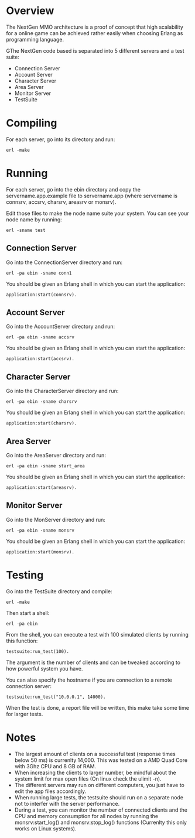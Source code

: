 Overview
========
The NextGen MMO architecture is a proof of concept that high scalability for a online game can be achieved rather easily when choosing Erlang as programming language.

GThe NextGen code based is separated into 5 different servers and a test suite:
* Connection Server
* Account Server
* Character Server
* Area Server
* Monitor Server
* TestSuite

Compiling
=========

For each server, go into its directory and run:

	erl -make

Running
=======
For each server, go into the ebin directory and copy the servername.app.example file to servername.app (where servername is connsrv, accsrv, charsrv, areasrv or monsrv).

Edit those files to make the node name suite your system. You can see your node name by running:

	erl -sname test

Connection Server
-----------------
Go into the ConnectionServer directory and run:

	erl -pa ebin -sname conn1

You should be given an Erlang shell in which you can start the application:

	application:start(connsrv).

Account Server
--------------
Go into the AccountServer directory and run:

	erl -pa ebin -sname accsrv

You should be given an Erlang shell in which you can start the application:

	application:start(accsrv).

Character Server
----------------
Go into the CharacterServer directory and run:

	erl -pa ebin -sname charsrv

You should be given an Erlang shell in which you can start the application:

	application:start(charsrv).

Area Server
-----------
Go into the AreaServer directory and run:

	erl -pa ebin -sname start_area 

You should be given an Erlang shell in which you can start the application:

	application:start(areasrv).

Monitor Server
-----------
Go into the MonServer directory and run:

	erl -pa ebin -sname monsrv

You should be given an Erlang shell in which you can start the application:

	application:start(monsrv).

Testing
=======
Go into the TestSuite directory and compile:

	erl -make

Then start a shell:

	erl -pa ebin

From the shell, you can execute a test with 100 simulated clients by running this function:

	testsuite:run_test(100).

The argument is the number of clients and can be tweaked according to how powerful system you have.

You can also specify the hostname if you are connection to a remote connection server:

	testsuite:run_test("10.0.0.1", 14000).

When the test is done, a report file will be written, this make take some time for larger tests.

Notes
=====
* The largest amount of clients on a successful test (response times below 50 ms) is currenlty 14,000. This was tested on a AMD Quad Core with 3Ghz CPU and 8 GB of RAM.
* When increasing the clients to larger number, be mindful about the system limit for max open files (On linux check the ulimit -n).
* The different servers may run on different computers, you just have to edit the app files accordingly.
* When running large tests, the testsuite should run on a separate node not to interfer with the server performance.
* During a test, you can monitor the number of connected clients and the CPU and memory consumption for all nodes by running the monsrv:start_log() and monsrv:stop_log() functions (Currenlty this only works on Linux systems).
